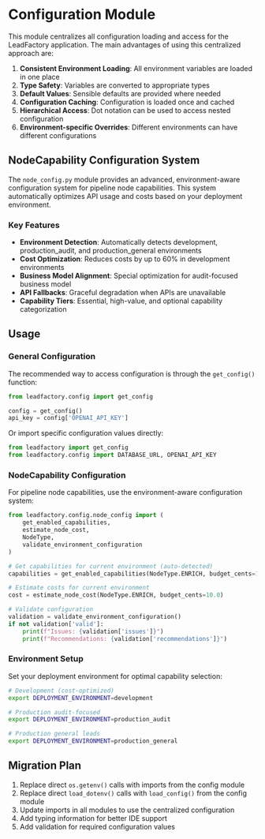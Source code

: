 # Configuration Module

This module centralizes all configuration loading and access for the LeadFactory application. The main advantages of using this centralized approach are:

1. **Consistent Environment Loading**: All environment variables are loaded in one place
2. **Type Safety**: Variables are converted to appropriate types
3. **Default Values**: Sensible defaults are provided where needed
4. **Configuration Caching**: Configuration is loaded once and cached
5. **Hierarchical Access**: Dot notation can be used to access nested configuration
6. **Environment-specific Overrides**: Different environments can have different configurations

## NodeCapability Configuration System

The `node_config.py` module provides an advanced, environment-aware configuration system for pipeline node capabilities. This system automatically optimizes API usage and costs based on your deployment environment.

### Key Features

- **Environment Detection**: Automatically detects development, production_audit, and production_general environments
- **Cost Optimization**: Reduces costs by up to 60% in development environments
- **Business Model Alignment**: Special optimization for audit-focused business model
- **API Fallbacks**: Graceful degradation when APIs are unavailable
- **Capability Tiers**: Essential, high-value, and optional capability categorization

## Usage

### General Configuration

The recommended way to access configuration is through the `get_config()` function:

```python
from leadfactory.config import get_config

config = get_config()
api_key = config['OPENAI_API_KEY']
```

Or import specific configuration values directly:

```python
from leadfactory import get_config
from leadfactory.config import DATABASE_URL, OPENAI_API_KEY
```

### NodeCapability Configuration

For pipeline node capabilities, use the environment-aware configuration system:

```python
from leadfactory.config.node_config import (
    get_enabled_capabilities,
    estimate_node_cost,
    NodeType,
    validate_environment_configuration
)

# Get capabilities for current environment (auto-detected)
capabilities = get_enabled_capabilities(NodeType.ENRICH, budget_cents=10.0)

# Estimate costs for current environment
cost = estimate_node_cost(NodeType.ENRICH, budget_cents=10.0)

# Validate configuration
validation = validate_environment_configuration()
if not validation['valid']:
    print(f"Issues: {validation['issues']}")
    print(f"Recommendations: {validation['recommendations']}")
```

### Environment Setup

Set your deployment environment for optimal capability selection:

```bash
# Development (cost-optimized)
export DEPLOYMENT_ENVIRONMENT=development

# Production audit-focused
export DEPLOYMENT_ENVIRONMENT=production_audit

# Production general leads
export DEPLOYMENT_ENVIRONMENT=production_general
```

## Migration Plan

1. Replace direct `os.getenv()` calls with imports from the config module
2. Replace direct `load_dotenv()` calls with `load_config()` from the config module
3. Update imports in all modules to use the centralized configuration
4. Add typing information for better IDE support
5. Add validation for required configuration values
